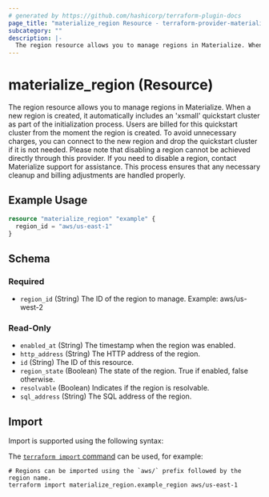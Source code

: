 ```yaml
---
# generated by https://github.com/hashicorp/terraform-plugin-docs
page_title: "materialize_region Resource - terraform-provider-materialize"
subcategory: ""
description: |-
  The region resource allows you to manage regions in Materialize. When a new region is created, it automatically includes an 'xsmall' quickstart cluster as part of the initialization process. Users are billed for this quickstart cluster from the moment the region is created. To avoid unnecessary charges, you can connect to the new region and drop the quickstart cluster if it is not needed. Please note that disabling a region cannot be achieved directly through this provider. If you need to disable a region, contact Materialize support for assistance. This process ensures that any necessary cleanup and billing adjustments are handled properly.
---
```


# materialize_region (Resource)

The region resource allows you to manage regions in Materialize. When a new region is created, it automatically includes an 'xsmall' quickstart cluster as part of the initialization process. Users are billed for this quickstart cluster from the moment the region is created. To avoid unnecessary charges, you can connect to the new region and drop the quickstart cluster if it is not needed. Please note that disabling a region cannot be achieved directly through this provider. If you need to disable a region, contact Materialize support for assistance. This process ensures that any necessary cleanup and billing adjustments are handled properly.

## Example Usage

```terraform
resource "materialize_region" "example" {
  region_id = "aws/us-east-1"
}
```

<!-- schema generated by tfplugindocs -->
## Schema

### Required

- `region_id` (String) The ID of the region to manage. Example: aws/us-west-2

### Read-Only

- `enabled_at` (String) The timestamp when the region was enabled.
- `http_address` (String) The HTTP address of the region.
- `id` (String) The ID of this resource.
- `region_state` (Boolean) The state of the region. True if enabled, false otherwise.
- `resolvable` (Boolean) Indicates if the region is resolvable.
- `sql_address` (String) The SQL address of the region.

## Import

Import is supported using the following syntax:

The [`terraform import` command](https://developer.hashicorp.com/terraform/cli/commands/import) can be used, for example:

```shell
# Regions can be imported using the `aws/` prefix followed by the region name.
terraform import materialize_region.example_region aws/us-east-1
```
